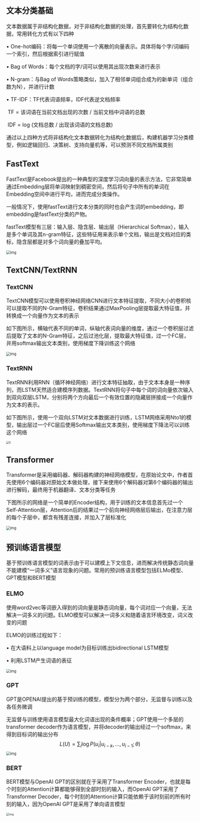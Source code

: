## 文本分类基础

文本数据属于非结构化数据，对于非结构化数据的处理，首先要转化为结构化数据，常用转化方式有以下四种

• One-hot编码：将每一个单词使用一个离散的向量表示。具体将每个字/词编码一个索引，然后根据索引进行赋值

• Bag of Words：每个文档的字/词可以使用其出现次数来进行表示

• N-gram：与Bag of Words策略类似，加入了相邻单词组合成为的新单词（组合数为N），并进行计数

• TF-IDF：TF代表词语频率，IDF代表逆文档频率

​	TF = 该词语在当前文档出现的次数 / 当前文档中词语的总数

​	IDF = log (文档总数 / 出现该词语的文档总数)

通过以上四种方式将非结构化文本数据转化为结构化数据后，构建机器学习分类模型，例如逻辑回归、决策树、支持向量机等，可以预测不同文档所属类别

## FastText

FastText是Facebook提出的一种典型的深度学习词向量的表示方法，它非常简单通过Embedding层将单词映射到稠密空间，然后将句子中所有的单词在Embedding空间中进行平均，进而完成分类操作。

一般情况下，使用fastText进行文本分类的同时也会产生词的embedding，即embedding是fastText分类的产物。

fastText模型有三层：输入层、隐含层、输出层（Hierarchical Softmax），输入是多个单词及其n-gram特征，这些特征用来表示单个文档，输出是文档对应的类标，隐含层都是对多个词向量的叠加平均。

<img src="https://i.loli.net/2021/08/02/LuFpzoyZdcJWE45.png" alt="img" style="zoom:67%;" />

## TextCNN/TextRNN

### TextCNN

TextCNN模型可以使用卷积神经网络CNN进行文本特征提取，不同大小的卷积核可以提取不同的N-Gram特征，卷积结果通过MaxPooling层提取最大特征值，并转换成一个向量作为文本的表示

如下图所示，横轴代表不同的单词，纵轴代表词向量的维度，通过一个卷积层过滤后提取了文本的N-Gram特征，之后过池化层，提取最大特征值，过一个FC层，并用softmax输出文本类别，使用梯度下降训练这个网络

<img src="https://i.loli.net/2021/08/02/q5sUjB3NmEToKCt.jpg" alt="img" style="zoom:67%;" />

### TextRNN

TextRNN利用RNN（循环神经网络）进行文本特征抽取，由于文本本身是一种序列，而LSTM天然适合建模序列数据。TextRNN将句子中每个词的词向量依次输入到双向双层LSTM，分别将两个方向最后一个有效位置的隐藏层拼接成一个向量作为文本的表示。

如下图所示，使用一个双向LSTM对文本数据进行训练，LSTM网络采用Nto1的模型，输出层过一个FC层后使用Softmax输出文本类别，使用梯度下降法可以训练这个网络

<img src="https://i.loli.net/2021/08/02/EiGPWA79zX16TeO.png" alt="5" style="zoom: 50%;" />

## Transformer

Transformer是采用编码器、解码器构建的神经网络模型，在原始论文中，作者首先使用6个编码器对原始文本做处理，接下来使用6个解码器对第6个编码器的输出进行解码，最终用于机器翻译、文本分类等任务

下图所示的网络是一个简单的Encoder结构，用于训练的文本信息首先过一个Self-Attention层，Attention后的结果过一个前向神经网络层后输出，在注意力层的每个子层中，都含有残差连接，并加入了层标准化

<img src="https://i.loli.net/2021/08/02/7wNTSRZB6aXJcfe.png" alt="img" style="zoom:67%;" />

## 预训练语言模型

基于预训练语言模型的词表示由于可以建模上下文信息，进而解决传统静态词向量不能建模“一词多义”语言现象的问题。常用的预训练语言模型包括ELMo模型、GPT模型和BERT模型

### ELMO

使用word2vec等词嵌入得到的词向量是静态词向量，每个词对应一个向量，无法解决一词多义的问题。ELMO模型可以解决一词多义和随着语言环境改变，词义改变的问题

ELMO的训练过程如下：

• 在大语料上以language model为目标训练出bidirectional LSTM模型

• 利用LSTM产生词语的表征

<img src="https://i.loli.net/2021/08/02/GekEHR1QNVz8W9n.png" alt="img" style="zoom:67%;" />

### GPT

GPT是OPENAI提出的基于预训练的模型，模型分为两个部分，无监督与训练以及各任务微调

无监督与训练使用语言模型最大化词语出现的条件概率；GPT使用一个多层的transformer decoder作为语言模型，并将decoder的输出经过一个softmax，来得到目标词的输出分布
$$
L(U)=\sum_i \log P(u_i|u_{i-k},...,u_{i-1};\theta)
$$
<img src="https://i.loli.net/2021/08/02/hMX4G3dyrx1pIFE.png" alt="img" style="zoom:67%;" />

### BERT

BERT模型与OpenAI GPT的区别就在于采用了Transformer Encoder，也就是每个时刻的Attention计算都能够得到全部时刻的输入，而OpenAI GPT采用了Transformer Decoder，每个时刻的Attention计算只能依赖于该时刻前的所有时刻的输入，因为OpenAI GPT是采用了单向语言模型

<img src="https://i.loli.net/2021/08/02/92kXMLinE35zagY.png" alt="img" style="zoom:50%;" />

